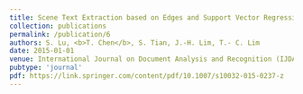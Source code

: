 ```yaml
---
title: Scene Text Extraction based on Edges and Support Vector Regression
collection: publications
permalink: /publication/6
authors: S. Lu, <b>T. Chen</b>, S. Tian, J.-H. Lim, T.- C. Lim
date: 2015-01-01
venue: International Journal on Document Analysis and Recognition (IJDAR)
pubtype: 'journal'
pdf: https://link.springer.com/content/pdf/10.1007/s10032-015-0237-z
---
```


<!-- paperurl: 'http://academicpages.github.io/files/paper1.pdf'
citation: 'Your Name, You. (2009). &quot;Paper Title Number 1.&quot; <i>Journal 1</i>. 1(1).' -->
<!-- [Download paper here](http://academicpages.github.io/files/paper1.pdf) -->
